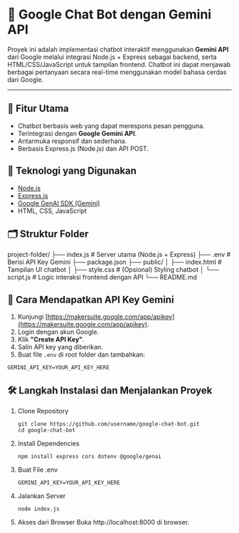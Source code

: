 # 🤖 Google Chat Bot dengan Gemini API
Proyek ini adalah implementasi chatbot interaktif menggunakan **Gemini API** dari Google melalui integrasi Node.js + Express sebagai backend, serta HTML/CSS/JavaScript untuk tampilan frontend. Chatbot ini dapat menjawab berbagai pertanyaan secara real-time menggunakan model bahasa cerdas dari Google.

---

## 🚀 Fitur Utama
- Chatbot berbasis web yang dapat merespons pesan pengguna.
- Terintegrasi dengan **Google Gemini API**.
- Antarmuka responsif dan sederhana.
- Berbasis Express.js (Node.js) dan API POST.


## 🧠 Teknologi yang Digunakan
- [Node.js](https://nodejs.org/)
- [Express.js](https://expressjs.com/)
- [Google GenAI SDK (Gemini)](https://ai.google.dev/)
- HTML, CSS, JavaScript

## 🗂️ Struktur Folder
project-folder/
├── index.js # Server utama (Node.js + Express)
├── .env # Berisi API Key Gemini
├── package.json
├── public/
│ ├── index.html # Tampilan UI chatbot
│ ├── style.css # (Opsional) Styling chatbot
│ └── script.js # Logic interaksi frontend dengan API
└── README.md

## 🔐 Cara Mendapatkan API Key Gemini
1. Kunjungi [https://makersuite.google.com/app/apikey](https://makersuite.google.com/app/apikey).
2. Login dengan akun Google.
3. Klik **"Create API Key"**.
4. Salin API key yang diberikan.
5. Buat file `.env` di root folder dan tambahkan:

```env
GEMINI_API_KEY=YOUR_API_KEY_HERE
```

## 🛠️ Langkah Instalasi dan Menjalankan Proyek
1. Clone Repository
   ```env
   git clone https://github.com/username/google-chat-bot.git
   cd google-chat-bot
   ```
3. Install Dependencies
   ```env
   npm install express cors dotenv @google/genai
   ```
5. Buat File .env
   ```env
   GEMINI_API_KEY=YOUR_API_KEY_HERE
   ```
7. Jalankan Server
   ```env
   node index.js
   ```
9. Akses dari Browser
   Buka http://localhost:8000 di browser.
